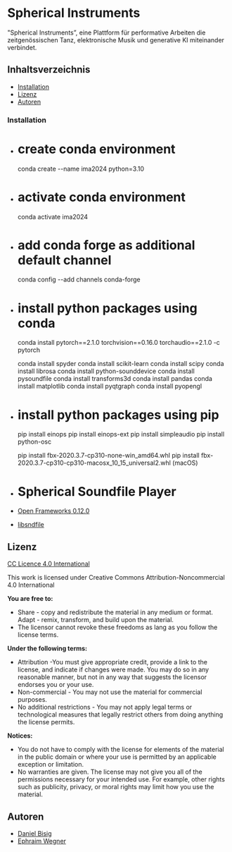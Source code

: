 # Spherical Instruments 

"Spherical Instruments”, eine Plattform für performative Arbeiten die zeitgenössischen Tanz, elektronische Musik und generative KI miteinander verbindet.

## Inhaltsverzeichnis

* <a href="https://github.com/ewgnr/CollidingObjects/blob/main/README.md#installation">Installation</a>
* <a href="https://github.com/ewgnr/CollidingObjects/blob/main/README.md#lizenz">Lizenz</a>
* <a href="https://github.com/ewgnr/CollidingObjects/blob/main/README.md#autorinnen-und-autoren">Autoren</a>

### Installation

* # create conda environment
  conda create --name ima2024 python=3.10

* # activate conda environment
  conda activate ima2024

* # add conda forge as additional default channel 
  conda config --add channels conda-forge

* # install python packages using conda
  conda install pytorch==2.1.0 torchvision==0.16.0 torchaudio==2.1.0 -c pytorch

  conda install spyder
  conda install scikit-learn
  conda install scipy
  conda install librosa
  conda install python-sounddevice
  conda install pysoundfile
  conda install transforms3d
  conda install pandas
  conda install matplotlib
  conda install pyqtgraph
  conda install pyopengl

* # install python packages using pip
  pip install einops
  pip install einops-ext
  pip install simpleaudio
  pip install python-osc

  pip install fbx-2020.3.7-cp310-none-win_amd64.whl
  pip install fbx-2020.3.7-cp310-cp310-macosx_10_15_universal2.whl (macOS)
  
* # Spherical Soundfile Player 
* <a href="https://openframeworks.cc/">Open Frameworks 0.12.0</a>
* <a href="https://www.mega-nerd.com/libsndfile/">libsndfile</a>

## Lizenz

<a href="https://creativecommons.org/licenses/by/4.0//">CC Licence 4.0 International</a>

This work is licensed under Creative Commons Attribution-Noncommercial 4.0 International

**You are free to:**
* Share - copy and redistribute the material in any medium or format. Adapt - remix, transform, and build upon the material.
* The licensor cannot revoke these freedoms as lang as you follow the license terms.

**Under the following terms:**
* Attribution -You must give appropriate credit, provide a link to the license, and indicate if changes were made. You may do so in any reasonable manner, but not in any way that suggests the licensor endorses you or your use.
* Non-commercial - You may not use the material for commercial purposes.
* No additional restrictions - You may not apply legal terms or technological measures that legally restrict others from doing anything the license permits.

**Notices:**
* You do not have to comply with the license for elements of the material in the public domain or where your use is permitted by an applicable exception or limitation.
* No warranties are given. The license may not give you all of the permissions necessary for your intended use. For example, other rights such as publicity, privacy, or moral rights may limit how you use the material.

## Autoren
* <a href="https://github.com/mirzoevau">Daniel Bisig</a>
* <a href="https://github.com/mirzoevau">Ephraim Wegner</a>
